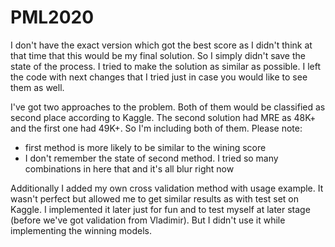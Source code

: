 # PML2020
I don't have the exact version which got the best score as I didn't think at that time that this would be my final solution. So I simply didn't save the state of the process. I tried to make the solution as similar as possible.
I left the code with next changes that I tried just in case you would like to see them as well.

I've got two approaches to the problem. Both of them would be classified as second place according to Kaggle. The second solution had MRE as 48K+ and the first one had 49K+. So I'm including both of them.
Please note: 
* first method is more likely to be similar to the wining score
* I don't remember the state of second method. I tried so many combinations in here that and it's all blur right now

Additionally I added my own cross validation method with usage example. It wasn't perfect but allowed me to get similar results as with test set on Kaggle. I implemented it later just for fun and to test myself at later stage (before we've got validation from Vladimir). But I didn't use it while implementing the winning models.
